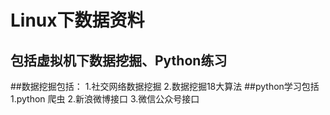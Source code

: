 
Linux下数据资料
===================
包括虚拟机下数据挖掘、Python练习
-----------------------
##数据挖掘包括：
1.社交网络数据挖掘
2.数据挖掘18大算法
##python学习包括
1.python 爬虫
2.新浪微博接口
3.微信公众号接口
